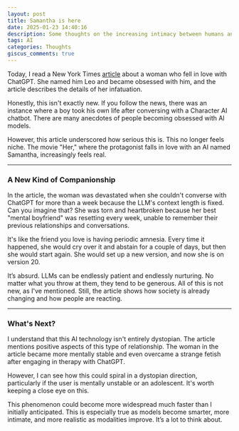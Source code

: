 ```yaml
---
layout: post
title: Samantha is here
date: 2025-01-23 14:40:16
description: Some thoughts on the increasing intimacy between humans and AI
tags: AI
categories: Thoughts
giscus_comments: true
---
```


Today, I read a New York Times [article](https://www.nytimes.com/2025/01/15/technology/ai-chatgpt-boyfriend-companion.html) about a woman who fell in love with ChatGPT. She named him Leo and became obsessed with him, and the article describes the details of her infatuation.

Honestly, this isn't exactly new. If you follow the news, there was an instance where a boy took his own life after conversing with a Character AI chatbot. There are many anecdotes of people becoming obsessed with AI models.

However, this article underscored how serious this is. This no longer feels niche. The movie "Her," where the protagonist falls in love with an AI named Samantha, increasingly feels real.

---
### A New Kind of Companionship
In the article, the woman was devastated when she couldn't converse with ChatGPT for more than a week because the LLM's context length is fixed. Can you imagine that? She was torn and heartbroken because her best "mental boyfriend" was resetting every week, unable to remember their previous relationships and conversations.

It's like the friend you love is having periodic amnesia. Every time it happened, she would cry over it and abstain for a couple of days, but then she would start again. She would set up a new version, and now she is on version 20.

It’s absurd. LLMs can be endlessly patient and endlessly nurturing. No matter what you throw at them, they tend to be generous. All of this is not new, as I've mentioned. Still, the article shows how society is already changing and how people are reacting.

---
### What's Next?
I understand that this AI technology isn't entirely dystopian. The article mentions positive aspects of this type of relationship. The woman in the article became more mentally stable and even overcame a strange fetish after engaging in therapy with ChatGPT.

However, I can see how this could spiral in a dystopian direction, particularly if the user is mentally unstable or an adolescent. It's worth keeping a close eye on this.

This phenomenon could become more widespread much faster than I initially anticipated. This is especially true as models become smarter, more intimate, and more realistic as modalities improve. It’s a lot to think about.
